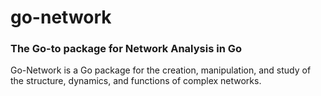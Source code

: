 # go-network
### The Go-to package for Network Analysis in Go

Go-Network is a Go package for the creation, manipulation, and study of the structure, dynamics, and functions of complex networks.
